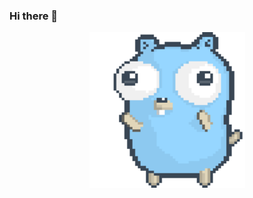 ### Hi there 👋

<p align="center">
  <img src="dancing-gopher.gif" width="249" height="249" alt="dancing gopher">
</p>
